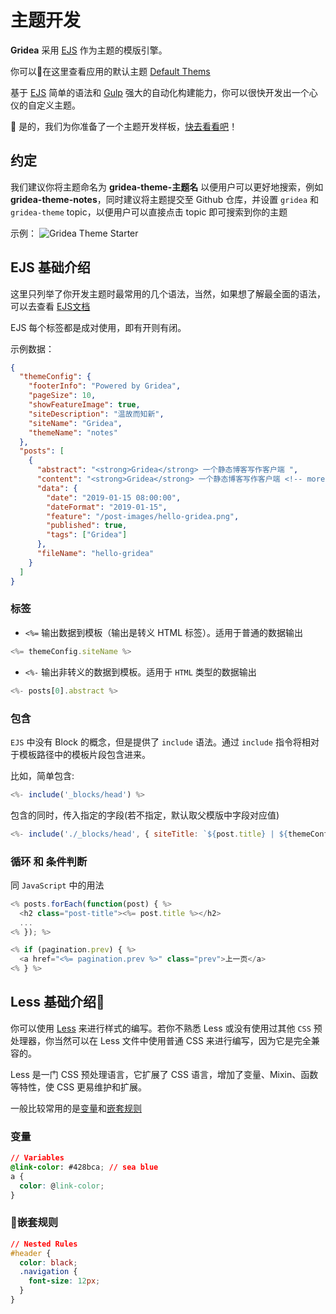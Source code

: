 # 主题开发

**Gridea** 采用 [EJS](https://ejs.bootcss.com/) 作为主题的模版引擎。

你可以在这里查看应用的默认主题 [Default Thems](https://github.com/getgridea/gridea/tree/master/public/default-files/themes)

基于 [EJS](https://ejs.bootcss.com/) 简单的语法和 [Gulp](https://www.gulpjs.com.cn/) 强大的自动化构建能力，你可以很快开发出一个心仪的自定义主题。

🎉 是的，我们为你准备了一个主题开发样板，[快去看看吧](https://github.com/getgridea/gridea-theme-starter)！

## 约定

我们建议你将主题命名为 **gridea-theme-主题名** 以便用户可以更好地搜索，例如 **gridea-theme-notes**，同时建议将主题提交至 Github 仓库，并设置 `gridea` 和 `gridea-theme` topic，以便用户可以直接点击 topic 即可搜索到你的主题

示例：
![Gridea Theme Starter](/gridea-theme-starter.png)

## EJS 基础介绍

这里只列举了你开发主题时最常用的几个语法，当然，如果想了解最全面的语法，可以去查看 [EJS文档](https://ejs.bootcss.com/)

EJS 每个标签都是成对使用，即有开则有闭。

示例数据：
``` JSON
{
  "themeConfig": {
    "footerInfo": "Powered by Gridea",
    "pageSize": 10,
    "showFeatureImage": true,
    "siteDescription": "温故而知新",
    "siteName": "Gridea",
    "themeName": "notes"
  },
  "posts": [
    {
      "abstract": "<strong>Gridea</strong> 一个静态博客写作客户端 ",
      "content": "<strong>Gridea</strong> 一个静态博客写作客户端 <!-- more -->↵↵👏 欢迎使用 <strong>Gridea</strong> ！",
      "data": {
        "date": "2019-01-15 08:00:00",
        "dateFormat": "2019-01-15",
        "feature": "/post-images/hello-gridea.png",
        "published": true,
        "tags": ["Gridea"]
      },
      "fileName": "hello-gridea"
    }
  ]
}
```
### 标签
- `<%=` 输出数据到模板（输出是转义 HTML 标签）。适用于普通的数据输出

``` javascript
<%= themeConfig.siteName %>
```

- `<%-` 输出非转义的数据到模板。适用于 `HTML` 类型的数据输出

``` javascript
<%- posts[0].abstract %>
```

### 包含

`EJS` 中没有 Block 的概念，但是提供了 `include` 语法。通过 `include` 指令将相对于模板路径中的模板片段包含进来。

比如，简单包含:
``` javascript
<%- include('_blocks/head') %>
```

包含的同时，传入指定的字段(若不指定，默认取父模版中字段对应值)
``` javascript
<%- include('./_blocks/head', { siteTitle: `${post.title} | ${themeConfig.siteName}` }) %>
```

### 循环 和 条件判断
同 `JavaScript` 中的用法
``` javascript
<% posts.forEach(function(post) { %>
  <h2 class="post-title"><%= post.title %></h2>
  ...
<% }); %>

<% if (pagination.prev) { %>
  <a href="<%= pagination.prev %>" class="prev">上一页</a>
<% } %>
```

## Less 基础介绍
你可以使用 [Less](http://lesscss.cn/) 来进行样式的编写。若你不熟悉 Less 或没有使用过其他 `CSS` 预处理器，你当然可以在 Less 文件中使用普通 CSS 来进行编写，因为它是完全兼容的。

Less 是一门 CSS 预处理语言，它扩展了 CSS 语言，增加了变量、Mixin、函数等特性，使 CSS 更易维护和扩展。

一般比较常用的是[变量](http://lesscss.cn/features/#variables-feature)和[嵌套规则](http://lesscss.cn/features/#features-overview-feature-nested-rules)

### 变量
``` css
// Variables
@link-color: #428bca; // sea blue
a {
  color: @link-color;
}
```
### 嵌套规则
``` css
// Nested Rules
#header {
  color: black;
  .navigation {
    font-size: 12px;
  }
}
```
<div class="disqus-container">
  <vue-disqus shortname="gridea"></vue-disqus>
</div>
